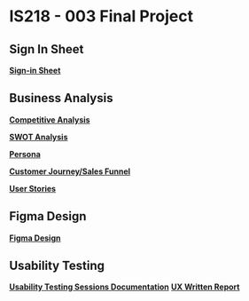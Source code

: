 # IS218 - 003 Final Project

## Sign In Sheet
**[Sign-in Sheet](SIGNIN.md)**

## Business Analysis
**[Competitive Analysis](Competitive_Analysis.md)**

**[SWOT Analysis](SWOT_Analysis.md)**

**[Persona](Persona.md)**

**[Customer Journey/Sales Funnel](Customer_Journey.md)**

**[User Stories](User_Stories.md)**

## Figma Design
**[Figma Design](https://www.figma.com/file/lXlcK81N1dVrCc5ZWDGCmh/Final?type=design&node-id=0-1&mode=design&t=2wG7IkmMfvdNkW0d-0)**

## Usability Testing

**[Usability Testing Sessions Documentation](Usability_Testing.md)**
**[UX Written Report](Usability_Report.md)**




